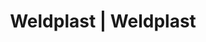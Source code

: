 ---
Link: "file:/Users/vinayakpatel/Downloads/www.weldplast.cz/users_area/password"
product_name: "null"
product_id: "null"
title: "Weldplast | Weldplast"
product_desc: ""
product_specs: ""
product_downloads: ""
href: ""
accessories: ""
similar_products: ""
---